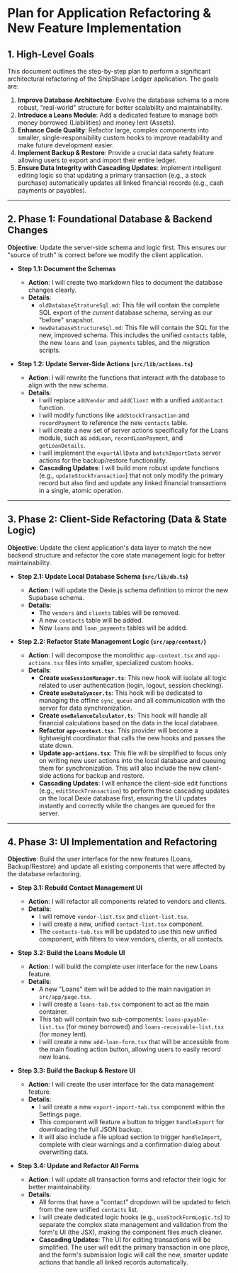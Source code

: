 # Plan for Application Refactoring & New Feature Implementation

## 1. High-Level Goals

This document outlines the step-by-step plan to perform a significant architectural refactoring of the ShipShape Ledger application. The goals are:
1.  **Improve Database Architecture**: Evolve the database schema to a more robust, "real-world" structure for better scalability and maintainability.
2.  **Introduce a Loans Module**: Add a dedicated feature to manage both money borrowed (Liabilities) and money lent (Assets).
3.  **Enhance Code Quality**: Refactor large, complex components into smaller, single-responsibility custom hooks to improve readability and make future development easier.
4.  **Implement Backup & Restore**: Provide a crucial data safety feature allowing users to export and import their entire ledger.
5.  **Ensure Data Integrity with Cascading Updates**: Implement intelligent editing logic so that updating a primary transaction (e.g., a stock purchase) automatically updates all linked financial records (e.g., cash payments or payables).

---

## 2. Phase 1: Foundational Database & Backend Changes

**Objective**: Update the server-side schema and logic first. This ensures our "source of truth" is correct before we modify the client application.

*   **Step 1.1: Document the Schemas**
    *   **Action**: I will create two markdown files to document the database changes clearly.
    *   **Details**:
        *   `oldDatabaseStratureSql.md`: This file will contain the complete SQL export of the *current* database schema, serving as our "before" snapshot.
        *   `newDatabaseStructureSql.md`: This file will contain the SQL for the new, improved schema. This includes the unified `contacts` table, the new `loans` and `loan_payments` tables, and the migration scripts.

*   **Step 1.2: Update Server-Side Actions (`src/lib/actions.ts`)**
    *   **Action**: I will rewrite the functions that interact with the database to align with the new schema.
    *   **Details**:
        *   I will replace `addVendor` and `addClient` with a unified `addContact` function.
        *   I will modify functions like `addStockTransaction` and `recordPayment` to reference the new `contacts` table.
        *   I will create a new set of server actions specifically for the Loans module, such as `addLoan`, `recordLoanPayment`, and `getLoanDetails`.
        *   I will implement the `exportAllData` and `batchImportData` server actions for the backup/restore functionality.
        *   **Cascading Updates**: I will build more robust update functions (e.g., `updateStockTransaction`) that not only modify the primary record but also find and update any linked financial transactions in a single, atomic operation.

---

## 3. Phase 2: Client-Side Refactoring (Data & State Logic)

**Objective**: Update the client application's data layer to match the new backend structure and refactor the core state management logic for better maintainability.

*   **Step 2.1: Update Local Database Schema (`src/lib/db.ts`)**
    *   **Action**: I will update the Dexie.js schema definition to mirror the new Supabase schema.
    *   **Details**:
        *   The `vendors` and `clients` tables will be removed.
        *   A new `contacts` table will be added.
        *   New `loans` and `loan_payments` tables will be added.

*   **Step 2.2: Refactor State Management Logic (`src/app/context/`)**
    *   **Action**: I will decompose the monolithic `app-context.tsx` and `app-actions.tsx` files into smaller, specialized custom hooks.
    *   **Details**:
        *   **Create `useSessionManager.ts`**: This new hook will isolate all logic related to user authentication (login, logout, session checking).
        *   **Create `useDataSyncer.ts`**: This hook will be dedicated to managing the offline `sync_queue` and all communication with the server for data synchronization.
        *   **Create `useBalanceCalculator.ts`**: This hook will handle all financial calculations based on the data in the local database.
        *   **Refactor `app-context.tsx`**: This provider will become a lightweight coordinator that calls the new hooks and passes the state down.
        *   **Update `app-actions.tsx`**: This file will be simplified to focus only on writing new user actions into the local database and queuing them for synchronization. This will also include the new client-side actions for backup and restore.
        *   **Cascading Updates**: I will enhance the client-side edit functions (e.g., `editStockTransaction`) to perform these cascading updates on the local Dexie database first, ensuring the UI updates instantly and correctly while the changes are queued for the server.

---

## 4. Phase 3: UI Implementation and Refactoring

**Objective**: Build the user interface for the new features (Loans, Backup/Restore) and update all existing components that were affected by the database refactoring.

*   **Step 3.1: Rebuild Contact Management UI**
    *   **Action**: I will refactor all components related to vendors and clients.
    *   **Details**:
        *   I will remove `vendor-list.tsx` and `client-list.tsx`.
        *   I will create a new, unified `contact-list.tsx` component.
        *   The `contacts-tab.tsx` will be updated to use this new unified component, with filters to view vendors, clients, or all contacts.

*   **Step 3.2: Build the Loans Module UI**
    *   **Action**: I will build the complete user interface for the new Loans feature.
    *   **Details**:
        *   A new "Loans" item will be added to the main navigation in `src/app/page.tsx`.
        *   I will create a `loans-tab.tsx` component to act as the main container.
        *   This tab will contain two sub-components: `loans-payable-list.tsx` (for money borrowed) and `loans-receivable-list.tsx` (for money lent).
        *   I will create a new `add-loan-form.tsx` that will be accessible from the main floating action button, allowing users to easily record new loans.

*   **Step 3.3: Build the Backup & Restore UI**
    *   **Action**: I will create the user interface for the data management feature.
    *   **Details**:
        *   I will create a new `export-import-tab.tsx` component within the Settings page.
        *   This component will feature a button to trigger `handleExport` for downloading the full JSON backup.
        *   It will also include a file upload section to trigger `handleImport`, complete with clear warnings and a confirmation dialog about overwriting data.

*   **Step 3.4: Update and Refactor All Forms**
    *   **Action**: I will update all transaction forms and refactor their logic for better maintainability.
    *   **Details**:
        *   All forms that have a "contact" dropdown will be updated to fetch from the new unified `contacts` list.
        *   I will create dedicated logic hooks (e.g., `useStockFormLogic.ts`) to separate the complex state management and validation from the form's UI (the JSX), making the component files much cleaner.
        *   **Cascading Updates**: The UI for editing transactions will be simplified. The user will edit the primary transaction in one place, and the form's submission logic will call the new, smarter update actions that handle all linked records automatically.
